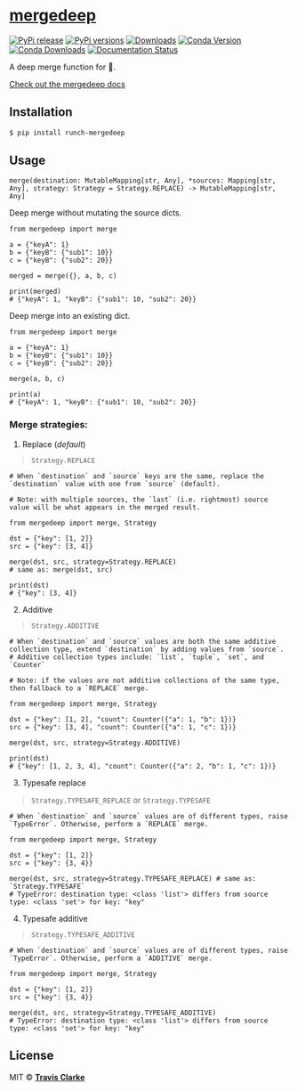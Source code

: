 # [mergedeep](https://mergedeep.readthedocs.io/en/latest/)

[![PyPi release](https://img.shields.io/pypi/v/mergedeep.svg)](https://pypi.org/project/mergedeep/)
[![PyPi versions](https://img.shields.io/pypi/pyversions/mergedeep.svg)](https://pypi.org/project/mergedeep/)
[![Downloads](https://pepy.tech/badge/mergedeep)](https://pepy.tech/project/mergedeep)
[![Conda Version](https://img.shields.io/conda/vn/conda-forge/mergedeep.svg)](https://anaconda.org/conda-forge/mergedeep)
[![Conda Downloads](https://img.shields.io/conda/dn/conda-forge/mergedeep.svg)](https://anaconda.org/conda-forge/mergedeep)
[![Documentation Status](https://readthedocs.org/projects/mergedeep/badge/?version=latest)](https://mergedeep.readthedocs.io/en/latest/?badge=latest)

A deep merge function for 🐍.

[Check out the mergedeep docs](https://mergedeep.readthedocs.io/en/latest/)

## Installation

```bash
$ pip install runch-mergedeep
```

## Usage

```text
merge(destination: MutableMapping[str, Any], *sources: Mapping[str, Any], strategy: Strategy = Strategy.REPLACE) -> MutableMapping[str, Any]
```

Deep merge without mutating the source dicts.

```python3
from mergedeep import merge

a = {"keyA": 1}
b = {"keyB": {"sub1": 10}}
c = {"keyB": {"sub2": 20}}

merged = merge({}, a, b, c) 

print(merged)
# {"keyA": 1, "keyB": {"sub1": 10, "sub2": 20}}
```

Deep merge into an existing dict.
```python3
from mergedeep import merge

a = {"keyA": 1}
b = {"keyB": {"sub1": 10}}
c = {"keyB": {"sub2": 20}}

merge(a, b, c) 

print(a)
# {"keyA": 1, "keyB": {"sub1": 10, "sub2": 20}}
```

### Merge strategies:

1. Replace (*default*)

> `Strategy.REPLACE`

```python3
# When `destination` and `source` keys are the same, replace the `destination` value with one from `source` (default).

# Note: with multiple sources, the `last` (i.e. rightmost) source value will be what appears in the merged result. 

from mergedeep import merge, Strategy

dst = {"key": [1, 2]}
src = {"key": [3, 4]}

merge(dst, src, strategy=Strategy.REPLACE) 
# same as: merge(dst, src)

print(dst)
# {"key": [3, 4]}
```

2. Additive

> `Strategy.ADDITIVE`

```python3
# When `destination` and `source` values are both the same additive collection type, extend `destination` by adding values from `source`.
# Additive collection types include: `list`, `tuple`, `set`, and `Counter`

# Note: if the values are not additive collections of the same type, then fallback to a `REPLACE` merge.

from mergedeep import merge, Strategy

dst = {"key": [1, 2], "count": Counter({"a": 1, "b": 1})}
src = {"key": [3, 4], "count": Counter({"a": 1, "c": 1})}

merge(dst, src, strategy=Strategy.ADDITIVE) 

print(dst)
# {"key": [1, 2, 3, 4], "count": Counter({"a": 2, "b": 1, "c": 1})}
```

3. Typesafe replace

> `Strategy.TYPESAFE_REPLACE` or `Strategy.TYPESAFE`

```python3
# When `destination` and `source` values are of different types, raise `TypeError`. Otherwise, perform a `REPLACE` merge.

from mergedeep import merge, Strategy

dst = {"key": [1, 2]}
src = {"key": {3, 4}}

merge(dst, src, strategy=Strategy.TYPESAFE_REPLACE) # same as: `Strategy.TYPESAFE`  
# TypeError: destination type: <class 'list'> differs from source type: <class 'set'> for key: "key"
```

4. Typesafe additive

> `Strategy.TYPESAFE_ADDITIVE`

```python3
# When `destination` and `source` values are of different types, raise `TypeError`. Otherwise, perform a `ADDITIVE` merge.

from mergedeep import merge, Strategy

dst = {"key": [1, 2]}
src = {"key": {3, 4}}

merge(dst, src, strategy=Strategy.TYPESAFE_ADDITIVE) 
# TypeError: destination type: <class 'list'> differs from source type: <class 'set'> for key: "key"
```

## License

MIT &copy; [**Travis Clarke**](https://blog.travismclarke.com/)
